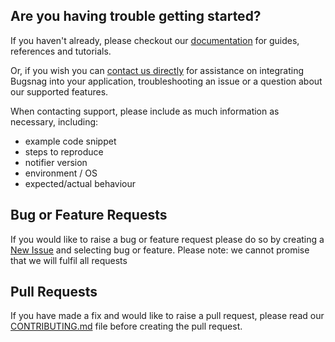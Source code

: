 ## Are you having trouble getting started?
If you haven't already, please checkout our [documentation](https://docs.bugsnag.com/platforms/react-native) for guides, references and tutorials.

Or, if you wish you can [contact us directly](mailto:support@bugsnag.com) for assistance on integrating Bugsnag into your application, troubleshooting an issue or a question about our supported features.

When contacting support, please include as much information as necessary, including:

- example code snippet
- steps to reproduce
- notifier version
- environment / OS 
- expected/actual behaviour 

## Bug or Feature Requests
If you would like to raise a bug or feature request please do so by creating a [New Issue](https://github.com/bugsnag/bugsnag-react-native/issues/new/choose) and selecting bug or feature.
Please note: we cannot promise that we will fulfil all requests

## Pull Requests
If you have made a fix and would like to raise a pull request, please read our [CONTRIBUTING.md](../CONTRIBUTING.md) file before creating the pull request.
